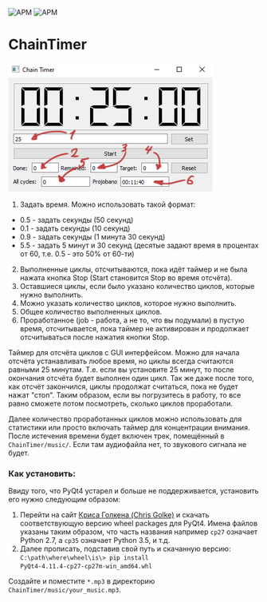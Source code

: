  ![APM](https://img.shields.io/badge/python-2.7-green?style=flat-square)  ![APM](https://img.shields.io/apm/l/vim-mode?style=flat-square)

# ChainTimer

 ![ChainTimer](assets\ChainTimer.png)

1.  Задать время. Можно использовать такой формат:
   - 0.5 - задать секунды (50 секунд)
   - 0.1 - задать секунды (10 секунд)
   - 0.9 - задать секунды (1 минута 30 секунд)
   - 5.5 - задать 5 минут и 30 секунд (десятые задают время в процентах от 60,  т.е. 0.5 - это 50% от 60-ти)
2.  Выполненные циклы, отсчитываются, пока идёт таймер и не была нажата кнопка Stop (Start становится Stop во время отсчёта).
3. Оставшиеся циклы, если было указано количество циклов, которые нужно выполнить.
4.  Можно указать количество циклов, которое нужно выполнить.
5. Общее количество выполненных циклов.
6. Проработанное (job - работа, а не то, что вы подумали) в пустую время, отсчитывается, пока таймер не активирован и продолжает отсчитываться после нажатия кнопки Stop.

Таймер для отсчёта циклов с GUI интерфейсом. Можно для начала отсчёта устанавливать любое время, но циклы всегда считаются равными 25 минутам. Т.е. если вы установите 25 минут, то после окончания отсчёта будет выполнен один цикл. Так же даже после того, как отсчёт закончился, циклы продолжат считаться, пока не будет нажат "стоп". Таким образом, если вы погрузитесь в работу, то все равно сможете потом посмотреть, сколько циклов проработали.

Далее количество проработанных циклов можно использовать для статистики или просто включать таймер для концентрации внимания.
После истечения времени будет включен трек, помещённый в `ChainTimer/music/`. Если там аудиофайла нет, то звукового сигнала не будет.

### Как установить:

Ввиду того, что PyQt4 устарел и больше не поддерживается, установить его нужно следующим образом:

1. Перейти на сайт [Криса Голкена (Chris Golke)](https://www.lfd.uci.edu/~gohlke/pythonlibs/#pyqt4) и скачать соответствующую версию wheel packages для PyQt4. Имена файлов указаны таким образом, что часть названия  например `cp27` означает Python 2.7,  а `cp35` означает Python 3.5, и т.д.
2.  Далее прописать, подставив свой путь и скачанную версию:
   `C:\path\where\wheel\is\> pip install PyQt4‑4.11.4‑cp27‑cp27m‑win_amd64.whl`

Создайте и поместите `*.mp3` в директорию `ChainTimer/music/your_music.mp3`.